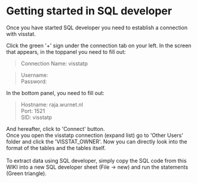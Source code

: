 # Getting started in SQL developer #

Once you have started SQL developer you need to establish a connection with visstat.

Click the green '+' sign under the connection tab on your left.
In the screen that appears, in the toppanel you need to fill out:
> Connection Name: visstatp<br>
<blockquote>Username: <your username><br>
Password: <your password><br></blockquote>

In the bottom panel, you need to fill out:<br>
<blockquote>Hostname: raja.wurnet.nl<br>
Port: 1521<br>
SID: visstatp<br></blockquote>

And hereafter, click to 'Connect' button.<br>
Once you open the visstatp connection (expand list) go to 'Other Users' folder and click the 'VISSTAT_OWNER'. Now you can directly look into the format of the tables and the tables itself.<br>
<br>
To extract data using SQL developer, simply copy the SQL code from this WIKI into a new SQL developer sheet (File -> new) and run the statements (Green triangle).